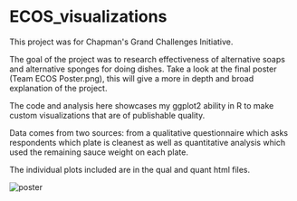 # ECOS_visualizations


This project was for Chapman's Grand Challenges Initiative.

The goal of the project was to research effectiveness of alternative soaps and alternative sponges for doing dishes. Take a look at the final poster (Team ECOS Poster.png), this will give a more in depth and broad explanation of the project.

The code and analysis here showcases my ggplot2 ability in R to make custom visualizations that are of publishable quality.

Data comes from two sources: from a qualitative questionnaire which asks respondents which plate is cleanest as well as quantitative analysis which used the remaining sauce weight on each plate.


The individual plots included are in the qual and quant html files.

![poster](https://raw.githubusercontent.com/connoralydon/ECOS_visualizations/main/Team%20ECOS%20Poster.png)
